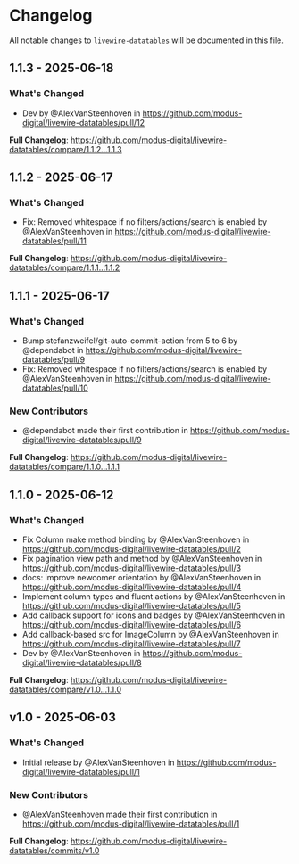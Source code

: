 # Changelog

All notable changes to `livewire-datatables` will be documented in this file.

## 1.1.3 - 2025-06-18

### What's Changed

* Dev by @AlexVanSteenhoven in https://github.com/modus-digital/livewire-datatables/pull/12

**Full Changelog**: https://github.com/modus-digital/livewire-datatables/compare/1.1.2...1.1.3

## 1.1.2 - 2025-06-17

### What's Changed

* Fix: Removed whitespace if no filters/actions/search is enabled by @AlexVanSteenhoven in https://github.com/modus-digital/livewire-datatables/pull/11

**Full Changelog**: https://github.com/modus-digital/livewire-datatables/compare/1.1.1...1.1.2

## 1.1.1 - 2025-06-17

### What's Changed

* Bump stefanzweifel/git-auto-commit-action from 5 to 6 by @dependabot in https://github.com/modus-digital/livewire-datatables/pull/9
* Fix: Removed whitespace if no filters/actions/search is enabled by @AlexVanSteenhoven in https://github.com/modus-digital/livewire-datatables/pull/10

### New Contributors

* @dependabot made their first contribution in https://github.com/modus-digital/livewire-datatables/pull/9

**Full Changelog**: https://github.com/modus-digital/livewire-datatables/compare/1.1.0...1.1.1

## 1.1.0 - 2025-06-12

### What's Changed

* Fix Column make method binding by @AlexVanSteenhoven in https://github.com/modus-digital/livewire-datatables/pull/2
* Fix pagination view path and method by @AlexVanSteenhoven in https://github.com/modus-digital/livewire-datatables/pull/3
* docs: improve newcomer orientation by @AlexVanSteenhoven in https://github.com/modus-digital/livewire-datatables/pull/4
* Implement column types and fluent actions by @AlexVanSteenhoven in https://github.com/modus-digital/livewire-datatables/pull/5
* Add callback support for icons and badges by @AlexVanSteenhoven in https://github.com/modus-digital/livewire-datatables/pull/6
* Add callback-based src for ImageColumn by @AlexVanSteenhoven in https://github.com/modus-digital/livewire-datatables/pull/7
* Dev by @AlexVanSteenhoven in https://github.com/modus-digital/livewire-datatables/pull/8

**Full Changelog**: https://github.com/modus-digital/livewire-datatables/compare/v1.0...1.1.0

## v1.0 - 2025-06-03

### What's Changed

* Initial release by @AlexVanSteenhoven in https://github.com/modus-digital/livewire-datatables/pull/1

### New Contributors

* @AlexVanSteenhoven made their first contribution in https://github.com/modus-digital/livewire-datatables/pull/1

**Full Changelog**: https://github.com/modus-digital/livewire-datatables/commits/v1.0
